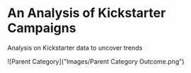 # An Analysis of Kickstarter Campaigns
Analysis on Kickstarter data to uncover trends

![Parent Category]("Images/Parent Category Outcome.png")